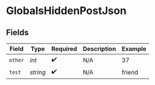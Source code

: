 # GlobalsHiddenPostJson


## Fields

| Field              | Type               | Required           | Description        | Example            |
| ------------------ | ------------------ | ------------------ | ------------------ | ------------------ |
| `other`            | *int*              | :heavy_check_mark: | N/A                | 37                 |
| `test`             | *string*           | :heavy_check_mark: | N/A                | friend             |